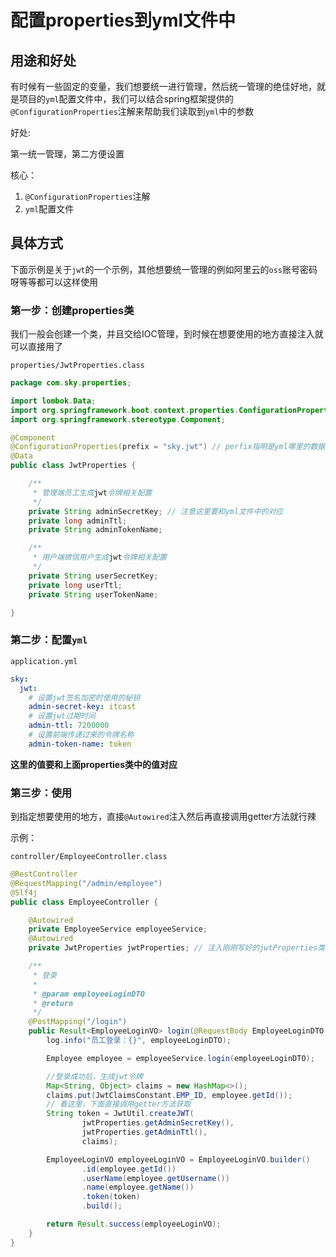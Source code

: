 # 配置properties到yml文件中

## 用途和好处

有时候有一些固定的变量，我们想要统一进行管理，然后统一管理的绝佳好地，就是项目的`yml`配置文件中，我们可以结合spring框架提供的`@ConfigurationProperties`注解来帮助我们读取到`yml`中的参数



好处:

第一统一管理，第二方便设置



核心：

1. `@ConfigurationProperties`注解
2. `yml`配置文件





## 具体方式

下面示例是关于`jwt`的一个示例，其他想要统一管理的例如阿里云的`oss`账号密码呀等等都可以这样使用

### 第一步：创建properties类

我们一般会创建一个类，并且交给IOC管理，到时候在想要使用的地方直接注入就可以直接用了



`properties/JwtProperties.class`

```java
package com.sky.properties;

import lombok.Data;
import org.springframework.boot.context.properties.ConfigurationProperties;
import org.springframework.stereotype.Component;

@Component
@ConfigurationProperties(prefix = "sky.jwt") // perfix指明是yml哪里的数据可以看下面yml
@Data
public class JwtProperties {

    /**
     * 管理端员工生成jwt令牌相关配置
     */
    private String adminSecretKey; // 注意这里要和yml文件中的对应
    private long adminTtl;
    private String adminTokenName;

    /**
     * 用户端微信用户生成jwt令牌相关配置
     */
    private String userSecretKey;
    private long userTtl;
    private String userTokenName;

}

```





### 第二步：配置`yml`

`application.yml`

```yaml
sky:
  jwt:
    # 设置jwt签名加密时使用的秘钥
    admin-secret-key: itcast
    # 设置jwt过期时间
    admin-ttl: 7200000
    # 设置前端传递过来的令牌名称
    admin-token-name: token
```

**这里的值要和上面properties类中的值对应**





### 第三步：使用

到指定想要使用的地方，直接`@Autowired`注入然后再直接调用getter方法就行辣



示例：

`controller/EmployeeController.class`

```java
@RestController
@RequestMapping("/admin/employee")
@Slf4j
public class EmployeeController {

    @Autowired
    private EmployeeService employeeService;
    @Autowired
    private JwtProperties jwtProperties; // 注入刚刚写好的jwtProperties类

    /**
     * 登录
     *
     * @param employeeLoginDTO
     * @return
     */
    @PostMapping("/login")
    public Result<EmployeeLoginVO> login(@RequestBody EmployeeLoginDTO employeeLoginDTO) {
        log.info("员工登录：{}", employeeLoginDTO);

        Employee employee = employeeService.login(employeeLoginDTO);

        //登录成功后，生成jwt令牌
        Map<String, Object> claims = new HashMap<>();
        claims.put(JwtClaimsConstant.EMP_ID, employee.getId());
      	// 看这里，下面直接调用getter方法获取
        String token = JwtUtil.createJWT(
                jwtProperties.getAdminSecretKey(),
                jwtProperties.getAdminTtl(),
                claims);

        EmployeeLoginVO employeeLoginVO = EmployeeLoginVO.builder()
                .id(employee.getId())
                .userName(employee.getUsername())
                .name(employee.getName())
                .token(token)
                .build();

        return Result.success(employeeLoginVO);
    }
}
```

